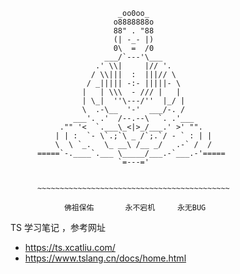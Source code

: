 <!--
 * @Author: your name
 * @Date: 2020-12-28 11:24:31
 * @LastEditTime: 2021-01-03 21:26:23
 * @LastEditors: your name
 * @Description: In User Settings Edit
 * @FilePath: \Github-Repositories\Notes\TS\README.MD
-->
```
                        _oo0oo_
                       o8888888o
                       88" . "88
                       (| -_- |)
                       0\  =  /0
                     ___/`---'\___
                   .' \\|     |// '.
                  / \\|||  :  |||// \
                 / _||||| -:- |||||- \
                |   | \\\  - /// |   |
                | \_|  ''\---/''  |_/ |
                \  .-\__  '-'  ___/-. /
              ___'. .'  /--.--\  `. .'___
           ."" '<  `.___\_<|>_/___.' >' "".
          | | :  `- \`.;`\ _ /`;.`/ - ` : | |
          \  \ `_.   \_ __\ /__ _/   .-` /  /
      =====`-.____`.___ \_____/___.-`___.-'=====
                        `=---='


      ~~~~~~~~~~~~~~~~~~~~~~~~~~~~~~~~~~~~~~~~~~~

            佛祖保佑       永不宕机     永无BUG
```

TS 学习笔记 ，参考网址

- https://ts.xcatliu.com/
- https://www.tslang.cn/docs/home.html
